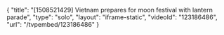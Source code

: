 {
    "title": "[1508521429] Vietnam prepares for moon festival with lantern parade",
    "type": "solo",
    "layout": "iframe-static",
    "videoId": "123186486",
    "url": "\/tvpembed\/123186486"
}